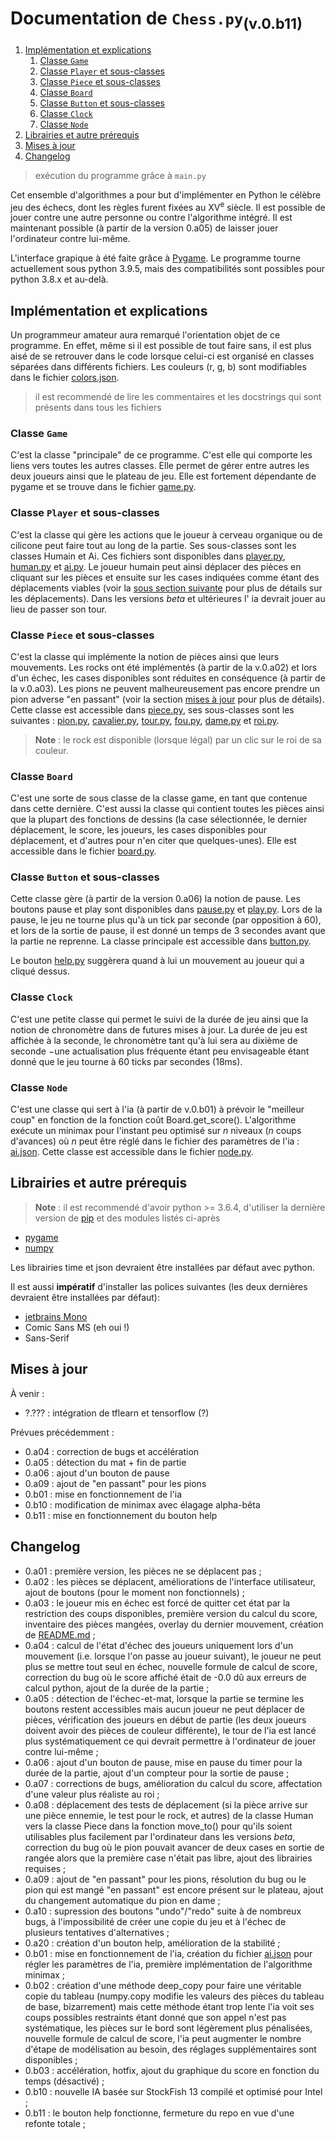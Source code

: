 # Documentation de ``Chess.py``<sub>(v.0.b11)</sub>

1. [Implémentation et explications](#implémentation-et-explications)
   1. [Classe ``Game``](#classe-game)
   2. [Classe ``Player`` et sous-classes](#classe-player-et-sous-classes)
   3. [Classe ``Piece`` et sous-classes](#classe-piece-et-sous-classes)
   4. [Classe ``Board``](#classe-board)
   5. [Classe ``Button`` et sous-classes](#classe-button-et-sous-classes)
   6. [Classe ``Clock``](#classe-clock)
   7. [Classe ``Node``](#classe-node)
2. [Librairies et autre prérequis](#librairies-et-autre-prérequis)
3. [Mises à jour](#mises-à-jour)
4. [Changelog](#changelog)

> exécution du programme grâce à ``main.py``

Cet ensemble d'algorithmes a pour but d'implémenter en Python le célèbre jeu des échecs, dont les règles furent fixées au XV<sup>e</sup> siècle. Il est possible de jouer contre une autre personne ou contre l'algorithme intégré. Il est maintenant possible (à partir de la version 0.a05) de laisser jouer l'ordinateur contre lui-même.

L'interface grapique à été faite grâce à [Pygame](https://www.pygame.org/). Le programme tourne actuellement sous python 3.9.5, mais des compatibilités sont possibles pour python 3.8.x et au-delà.

## Implémentation et explications

Un programmeur amateur aura remarqué l'orientation objet de ce programme. En effet, même si il est possible de tout faire sans, il est plus aisé de se retrouver dans le code lorsque celui-ci est organisé en classes séparées dans différents fichiers. Les couleurs (r, g, b) sont modifiables dans le fichier [colors.json](settings/colors.json).

> il est recommendé de lire les commentaires et les docstrings qui sont présents dans tous les fichiers

### Classe ``Game``

C'est la classe "principale" de ce programme. C'est elle qui comporte les liens vers toutes les autres classes. Elle permet de gérer entre autres les deux joueurs ainsi que le plateau de jeu. Elle est fortement dépendante de pygame et se trouve dans le fichier [game.py](game.py).

### Classe ``Player`` et sous-classes

C'est la classe qui gère les actions que le joueur à cerveau organique ou de cilicone peut faire tout au long de la partie. Ses sous-classes sont les classes Humain et Ai. Ces fichiers sont disponibles dans [player.py](player.py), [human.py](human.py) et [ai.py](ai.py). Le joueur humain peut ainsi déplacer des pièces en cliquant sur les pièces et ensuite sur les cases indiquées comme étant des déplacements viables (voir la [sous section suivante](#classe-piece-et-sous-classes) pour plus de détails sur les déplacements). Dans les versions _beta_ et ultérieures l' ia devrait jouer au lieu de passer son tour.

### Classe ``Piece`` et sous-classes

C'est la classe qui implémente la notion de pièces ainsi que leurs mouvements. Les rocks ont été implémentés (à partir de la v.0.a02) et lors d'un échec, les cases disponibles sont réduites en conséquence (à partir de la v.0.a03). Les pions ne peuvent malheureusement pas encore prendre un pion adverse "en passant" (voir la section [mises à jour](#mises-à-jour) pour plus de détails). Cette classe est accessible dans [piece.py](piece.py), ses sous-classes sont les suivantes : [pion.py](pion.py), [cavalier.py](cavalier.py), [tour.py](tour.py), [fou.py](fou.py), [dame.py](dame.py) et [roi.py](roi.py).

> __**Note**__ : le rock est disponible (lorsque légal) par un clic sur le roi de sa couleur.

### Classe ``Board``

C'est une sorte de sous classe de la classe game, en tant que contenue dans cette dernière. C'est aussi la classe qui contient toutes les pièces ainsi que la plupart des fonctions de dessins (la case sélectionnée, le dernier déplacement, le score, les joueurs, les cases disponibles pour déplacement, et d'autres pour n'en citer que quelques-unes). Elle est accessible dans le fichier [board.py](board.py).

### Classe ``Button`` et sous-classes

Cette classe gère (à partir de la version 0.a06) la notion de pause. Les boutons pause et play sont disponibles dans [pause.py](pause.py) et [play.py](play.py). Lors de la pause, le jeu ne tourne plus qu'à un tick par seconde (par opposition à 60), et lors de la sortie de pause, il est donné un temps de 3 secondes avant que la partie ne reprenne. La classe principale est accessible dans [button.py](button.py).

Le bouton [help.py](help.py) suggèrera quand à lui un mouvement au joueur qui a cliqué dessus.

### Classe ``Clock``

C'est une petite classe qui permet le suivi de la durée de jeu ainsi que la notion de chronomètre dans de futures mises à jour. La durée de jeu est affichée à la seconde, le chronomètre tant qu'à lui sera au dixième de seconde $-$une actualisation plus fréquente étant peu envisageable étant donné que le jeu tourne à 60 ticks par secondes (18ms).

### Classe ``Node``

C'est une classe qui sert à l'ia (à partir de v.0.b01) à prévoir le "meilleur coup" en fonction de la fonction coût Board.get_score(). L'algorithme exécute un minimax pour l'instant peu optimisé sur $n$ niveaux ($n$ coups d'avances) où $n$ peut être réglé dans le fichier des paramètres de l'ia : [ai.json](settings/ai.json). Cette classe est accessible dans le fichier [node.py](node.py).

## Librairies et autre prérequis

> __**Note**__ : il est recommendé d'avoir python >= 3.6.4, d'utiliser la dernière version de [pip](https://pypi.org/project/pip/) et des modules listés ci-après

-   [pygame](https://pypi.org/project/pygame/)
-   [numpy](https://pypi.org/project/numpy/)

Les librairies time et json devraient être installées par défaut avec python.

Il est aussi **impératif** d'installer las polices suivantes (les deux dernières devraient être installées par défaut):

-   [jetbrains Mono](https://www.jetbrains.com/lp/mono/)
-   Comic Sans MS (eh oui !)
-   Sans-Serif

## Mises à jour

À venir :

-   ?.??? : intégration de tflearn et tensorflow (?)

Prévues précédemment :

-   0.a04 : correction de bugs et accélération
-   0.a05 : détection du mat + fin de partie
-   0.a06 : ajout d'un bouton de pause
-   0.a09 : ajout de "en passant" pour les pions
-   0.b01 : mise en fonctionnement de l'ia
-   0.b10 : modification de minimax avec élagage alpha-bêta
-   0.b11 : mise en fonctionnement du bouton help

## Changelog

-   0.a01 : première version, les pièces ne se déplacent pas ;
-   0.a02 : les pièces se déplacent, améliorations de l'interface utilisateur, ajout de boutons (pour le moment non fonctionnels) ;
-   0.a03 : le joueur mis en échec est forcé de quitter cet état par la restriction des coups disponibles, première version du calcul du score, inventaire des pièces mangées, overlay du dernier mouvement, création de [README.md](README.md) ;
-   0.a04 : calcul de l'état d'échec des joueurs uniquement lors d'un mouvement (i.e. lorsque l'on passe au joueur suivant), le joueur ne peut plus se mettre tout seul en échec, nouvelle formule de calcul de score, correction du bug où le score affiché était de -0.0 dû aux erreurs de calcul python, ajout de la durée de la partie ;
-   0.a05 : détection de l'échec-et-mat, lorsque la partie se termine les boutons restent accessibles mais aucun joueur ne peut déplacer de pièces, vérification des joueurs en début de partie (les deux joueurs doivent avoir des pièces de couleur différente), le tour de l'ia est lancé plus systématiquement ce qui devrait permettre à l'ordinateur de jouer contre lui-même ;
-   0.a06 : ajout d'un bouton de pause, mise en pause du timer pour la durée de la partie, ajout d'un compteur pour la sortie de pause ;
-   0.a07 : corrections de bugs, amélioration du calcul du score, affectation d'une valeur plus réaliste au roi ;
-   0.a08 : déplacement des tests de déplacement (si la pièce arrive sur une pièce ennemie, le test pour le rock, et autres) de la classe Human vers la classe Piece dans la fonction move_to() pour qu'ils soient utilisables plus facilement par l'ordinateur dans les versions *beta*, correction du bug où le pion pouvait avancer de deux cases en sortie de rangée alors que la première case n'était pas libre, ajout des librairies requises ;
-   0.a09 : ajout de "en passant" pour les pions, résolution du bug ou le pion qui est mangé "en passant" est encore présent sur le plateau, ajout du changement automatique du pion en dame ;
-   0.a10 : supression des boutons "undo"/"redo" suite à de nombreux bugs, à l'impossibilité de créer une copie du jeu et à l'échec de plusieurs tentatives d'alternatives ;
-   0.a20 : création d'un bouton help, amélioration de la stabilité ;
-   0.b01 : mise en fonctionnement de l'ia, création du fichier [ai.json](settings/ai.json) pour régler les paramètres de l'ia, première implémentation de l'algorithme minimax ;
-   0.b02 : création d'une méthode deep_copy pour faire une véritable copie du tableau (numpy.copy modifie les valeurs des pièces du tableau de base, bizarrement) mais cette méthode étant trop lente l'ia voit ses coups possibles restraints étant donné que son appel n'est pas systématique, les pièces sur le bord sont légèrement plus pénalisées, nouvelle formule de calcul de score, l'ia peut augmenter le nombre d'étape de modélisation au besoin, des réglages supplémentaires sont disponibles ;
-   0.b03 : accélération, hotfix, ajout du graphique du score en fonction du temps (désactivé) ;
-   0.b10 : nouvelle IA basée sur StockFish 13 compilé et optimisé pour Intel ;
-   0.b11 : le bouton help fonctionne, fermeture du repo en vue d'une refonte totale ;
